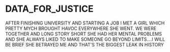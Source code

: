 # DATA_FOR_JUSTICE
AFTER FINISHING UNIVERSITY AND STARTING A JOB I MET A GIRL WHICH PRETTY MYCH BROUGHT HAVOC EVERYWHERE SHE WENT. WE WERE TOGETHER AND LONG STORY SHORT SHE HAD HER MENTAL PROBLEMS AND SHE ALWAYS LIKED TO MAKE SOMEONE GO BEYOND LIMITS....I WILL BE BRIEF SHE BETRAYED ME AND THAT'S THE BIGGEST LEAK IN HISTORY
